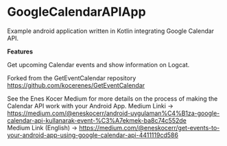 # GoogleCalendarAPIApp

Example android application written in Kotlin integrating Google Calendar API.

**Features**

Get upcoming Calendar events and show information on Logcat.

Forked from the GetEventCalendar repository
https://github.com/kocerenes/GetEventCalendar

See the Enes Kocer Medium for more details on the process of making the Calendar API work with your Android App.
Medium Linki -> https://medium.com/@eneskocerr/android-uygulaman%C4%B1za-google-calendar-api-kullanarak-event-%C3%A7ekmek-ba8c74c552de <br/>
Medium Link (English) -> https://medium.com/@eneskocerr/get-events-to-your-android-app-using-google-calendar-api-4411119cd586

